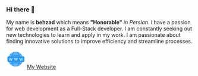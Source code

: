 ### Hi there 👋

My name is **behzad** which means **"Honorable"** <em>in Persian</em>. I have a passion for web development as a Full-Stack developer. I am constantly seeking out new technologies to learn and apply in my work. I am passionate about finding innovative solutions to improve efficiency and streamline processes.

<img src="https://github.com/Behzad-Rajabalipour/Behzad-Rajabalipour/blob/main/Website.jpg" width="52"> [My Website](http://behzad-website.ca/)

<!--
